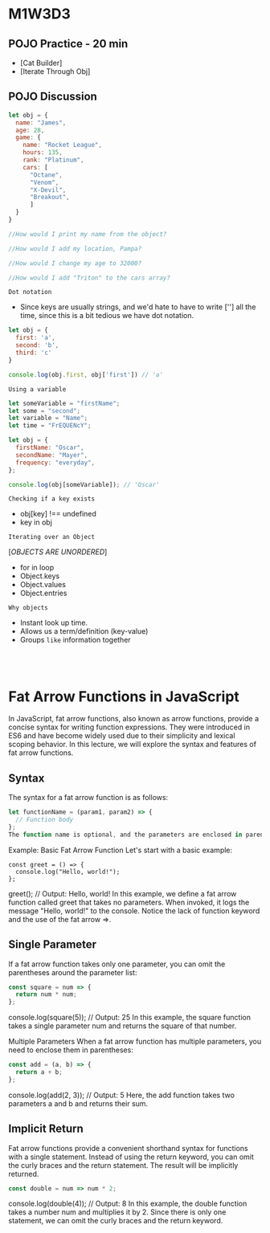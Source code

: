 <!-- markdownlint-disable MD033 -->
# M1W3D3

## POJO Practice - 20 min

- [Cat Builder]
- [Iterate Through Obj]

## POJO Discussion

```js
let obj = {
  name: "James",
  age: 28,
  game: {
    name: "Rocket League",
    hours: 135,
    rank: "Platinum",
    cars: [
      "Octane", 
      "Venom", 
      "X-Devil",
      "Breakout",
      ] 
  }
}

//How would I print my name from the object?

//How would I add my location, Pampa?

//How would I change my age to 32000?

//How would I add "Triton" to the cars array?
```

`Dot notation`

- Since keys are usually strings, and we'd hate to have to write [''] all the time, since this is a bit tedious we have dot notation.

```js
let obj = {
  first: 'a',
  second: 'b',
  third: 'c'
}

console.log(obj.first, obj['first']) // 'a'
```

`Using a variable`

```js
let someVariable = "firstName";
let some = "second";
let variable = "Name";
let time = "FrEQUENcY";

let obj = {
  firstName: "Oscar",
  secondName: "Mayer",
  frequency: "everyday",
};

console.log(obj[someVariable]); // 'Oscar'
```

`Checking if a key exists`

- obj[key] !== undefined
- key in obj

`Iterating over an Object`

[*OBJECTS ARE UNORDERED*]

- for in loop
- Object.keys
- Object.values
- Object.entries

`Why objects`

- Instant look up time.
- Allows us a term/definition (key-value)
- Groups `like` information together


<br/>
<br/>


# Fat Arrow Functions in JavaScript

In JavaScript, fat arrow functions, also known as arrow functions, provide a concise syntax for writing function expressions. They were introduced in ES6 and have become widely used due to their simplicity and lexical scoping behavior. In this lecture, we will explore the syntax and features of fat arrow functions.

## Syntax
The syntax for a fat arrow function is as follows:

```javascript
let functionName = (param1, param2) => {
  // Function body
};
The function name is optional, and the parameters are enclosed in parentheses. The fat arrow => separates the parameter list from the function body, which is enclosed in curly braces {}.
```

Example: Basic Fat Arrow Function
Let's start with a basic example:

```
const greet = () => {
  console.log("Hello, world!");
};
```

greet(); // Output: Hello, world!
In this example, we define a fat arrow function called greet that takes no parameters. When invoked, it logs the message "Hello, world!" to the console. Notice the lack of function keyword and the use of the fat arrow =>.

## Single Parameter
If a fat arrow function takes only one parameter, you can omit the parentheses around the parameter list:

```js
const square = num => {
  return num * num;
};
```

console.log(square(5)); // Output: 25
In this example, the square function takes a single parameter num and returns the square of that number.

Multiple Parameters
When a fat arrow function has multiple parameters, you need to enclose them in parentheses:


```js 
const add = (a, b) => {
  return a + b;
};
```

console.log(add(2, 3)); // Output: 5
Here, the add function takes two parameters a and b and returns their sum.

## Implicit Return
Fat arrow functions provide a convenient shorthand syntax for functions with a single statement. Instead of using the return keyword, you can omit the curly braces and the return statement. The result will be implicitly returned.


```js
const double = num => num * 2;
```

console.log(double(4)); // Output: 8
In this example, the double function takes a number num and multiplies it by 2. Since there is only one statement, we can omit the curly braces and the return keyword.